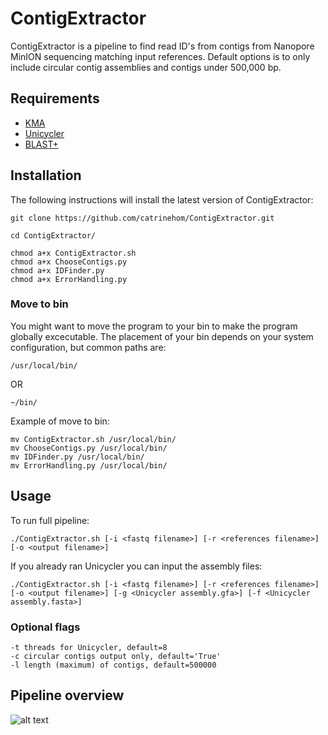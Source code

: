 # ContigExtractor

ContigExtractor is a pipeline to find read ID's from contigs from Nanopore MinION sequencing matching input references. 
Default options is to only include circular contig assemblies and contigs under 500,000 bp. 

## Requirements

- [KMA](https://bitbucket.org/genomicepidemiology/kma/src/master/) 
- [Unicycler](https://github.com/rrwick/Unicycler/) 
- [BLAST+](https://www.ncbi.nlm.nih.gov/books/NBK279671/) 

## Installation

The following instructions will install the latest version of ContigExtractor:

```
git clone https://github.com/catrinehom/ContigExtractor.git

cd ContigExtractor/

chmod a+x ContigExtractor.sh
chmod a+x ChooseContigs.py
chmod a+x IDFinder.py
chmod a+x ErrorHandling.py
```

### Move to bin 
You might want to move the program to your bin to make the program globally excecutable. 
The placement of your bin depends on your system configuration, but common paths are:

```
/usr/local/bin/
```
OR
```
~/bin/
```

Example of move to bin:

```
mv ContigExtractor.sh /usr/local/bin/
mv ChooseContigs.py /usr/local/bin/
mv IDFinder.py /usr/local/bin/
mv ErrorHandling.py /usr/local/bin/
```

## Usage

To run full pipeline:

```
./ContigExtractor.sh [-i <fastq filename>] [-r <references filename>] [-o <output filename>]
```

If you already ran Unicycler you can input the assembly files:
```
./ContigExtractor.sh [-i <fastq filename>] [-r <references filename>] [-o <output filename>] [-g <Unicycler assembly.gfa>] [-f <Unicycler assembly.fasta>]
```

### Optional flags
```
-t threads for Unicycler, default=8
-c circular contigs output only, default='True'
-l length (maximum) of contigs, default=500000
```

## Pipeline overview

![alt text](https://github.com/catrinehom/ContigIdentifyer/blob/master/SSI_pipeline_overview.png)
